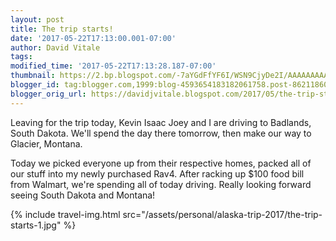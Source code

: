 ```yaml
---
layout: post
title: The trip starts!
date: '2017-05-22T17:13:00.001-07:00'
author: David Vitale
tags: 
modified_time: '2017-05-22T17:13:28.187-07:00'
thumbnail: https://2.bp.blogspot.com/-7aYGdFfYF6I/WSN9CjyDe2I/AAAAAAAAAn8/u3XQ8aWkax0deuoDSqSP8HE-rn8d3B4uQCLcB/s72-c/IMG_20170522_190209.jpg
blogger_id: tag:blogger.com,1999:blog-4593654183182061758.post-8621186065912778465
blogger_orig_url: https://davidjvitale.blogspot.com/2017/05/the-trip-starts.html
---
```


Leaving for the trip today, Kevin Isaac Joey and I are driving to Badlands, South Dakota. We'll spend the day there tomorrow, then make our way to Glacier, Montana.

Today we picked everyone up from their respective homes, packed all of our stuff into my newly purchased Rav4. After racking up $100 food bill from Walmart, we're spending all of today driving. Really looking forward seeing South Dakota and Montana! 

{% include travel-img.html src="/assets/personal/alaska-trip-2017/the-trip-starts-1.jpg" %}
